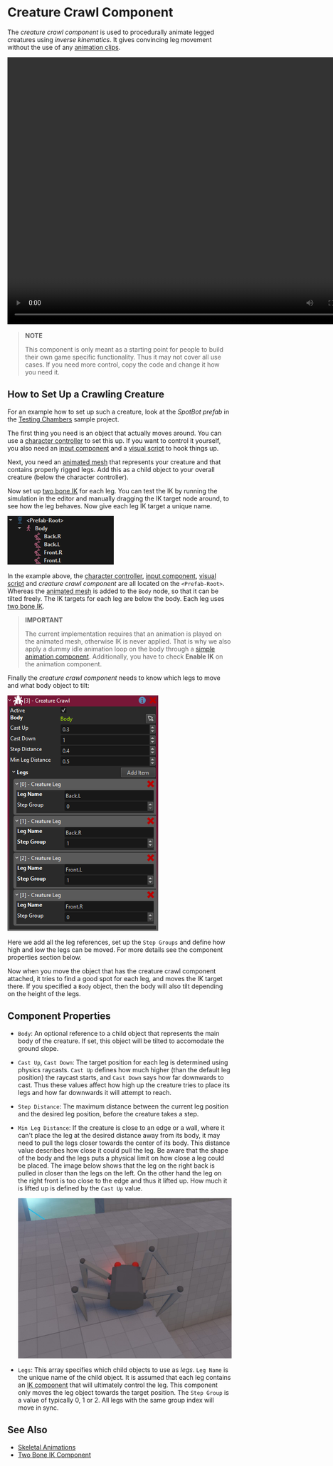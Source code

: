 # Creature Crawl Component

The *creature crawl component* is used to procedurally animate legged creatures using *inverse kinematics*. It gives convincing leg movement without the use of any [animation clips](../animation/skeletal-animation/animation-clip-asset.md).

<video src="media/crawl.mp4" width="800" height="600" autoplay controls></video>

> **NOTE**
>
> This component is only meant as a starting point for people to build their own game specific functionality. Thus it may not cover all use cases. If you need more control, copy the code and change it how you need it.

## How to Set Up a Crawling Creature

For an example how to set up such a creature, look at the *SpotBot prefab* in the [Testing Chambers](../../samples/testing-chambers.md) sample project.

The first thing you need is an object that actually moves around. You can use a [character controller](../physics/jolt/special/jolt-character-controller.md) to set this up. If you want to control it yourself, you also need an [input component](../input/input-component.md) and a [visual script](../custom-code/visual-script/visual-script-class-asset.md) to hook things up.

Next, you need an [animated mesh](../animation/skeletal-animation/animated-mesh-component.md) that represents your creature and that contains properly rigged legs. Add this as a child object to your overall creature (below the character controller).

Now set up [two bone IK](../animation/skeletal-animation/ik/two-bone-ik-component.md) for each leg. You can test the IK by running the simulation in the editor and manually dragging the IK target node around, to see how the leg behaves. Now give each leg IK target a unique name.

![Creature Setup](media/creature-setup.png)

In the example above, the [character controller](../physics/jolt/special/jolt-character-controller.md), [input component](../input/input-component.md), [visual script](../custom-code/visual-script/visual-script-class-asset.md) and *creature crawl component* are all located on the `<Prefab-Root>`. Whereas the [animated mesh](../animation/skeletal-animation/animated-mesh-component.md) is added to the `Body` node, so that it can be tilted freely. The IK targets for each leg are below the body. Each leg uses [two bone IK](../animation/skeletal-animation/ik/two-bone-ik-component.md).

> **IMPORTANT**
>
> The current implementation requires that an animation is played on the animated mesh, otherwise IK is never applied. That is why we also apply a dummy idle animation loop on the body through a [simple animation component](../animation/skeletal-animation/simple-animation-component.md). Additionally, you have to check **Enable IK** on the animation component.

Finally the *creature crawl component* needs to know which legs to move and what body object to tilt:

![Creature Setup 2](media/creature-setup2.png)

Here we add all the leg references, set up the `Step Groups` and define how high and low the legs can be moved. For more details see the component properties section below.

Now when you move the object that has the creature crawl component attached, it tries to find a good spot for each leg, and moves the IK target there. If you specified a `Body` object, then the body will also tilt depending on the height of the legs.

## Component Properties

* `Body`: An optional reference to a child object that represents the main body of the creature. If set, this object will be tilted to accomodate the ground slope.

* `Cast Up`, `Cast Down`: The target position for each leg is determined using physics raycasts. `Cast Up` defines how much higher (than the default leg position) the raycast starts, and `Cast Down` says how far downwards to cast. Thus these values affect how high up the creature tries to place its legs and how far downwards it will attempt to reach.

* `Step Distance`: The maximum distance between the current leg position and the desired leg position, before the creature takes a step.

* `Min Leg Distance`: If the creature is close to an edge or a wall, where it can't place the leg at the desired distance away from its body, it may need to pull the legs closer towards the center of its body. This distance value describes how close it could pull the leg. Be aware that the shape of the body and the legs puts a physical limit on how close a leg could be placed. The image below shows that the leg on the right back is pulled in closer than the legs on the left. On the other hand the leg on the right front is too close to the edge and thus it lifted up. How much it is lifted up is defined by the `Cast Up` value.

    ![Leg distance](media/creature-leg-up.jpg)

* `Legs`: This array specifies which child objects to use as *legs*. `Leg Name` is the unique name of the child object. It is assumed that each leg contains an [IK component](../animation/skeletal-animation/ik/two-bone-ik-component.md) that will ultimately control the leg. This component only moves the leg object towards the target position. The `Step Group` is a value of typically 0, 1 or 2. All legs with the same group index will move in sync.

## See Also

* [Skeletal Animations](../animation/skeletal-animation/skeletal-animation-overview.md)
* [Two Bone IK Component](../animation/skeletal-animation/ik/two-bone-ik-component.md)
